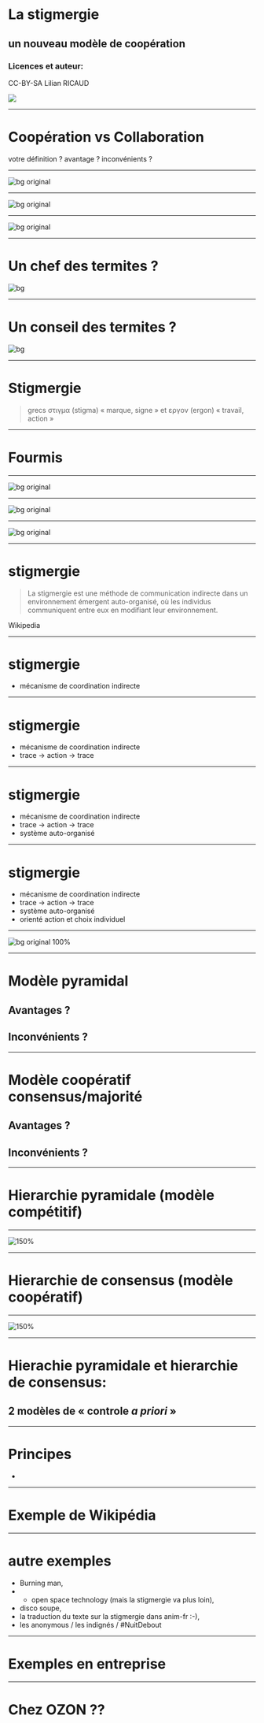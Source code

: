 <!-- $theme: gaia -->

# La stigmergie

## un nouveau modèle de coopération

### Licences et auteur: 
CC-BY-SA Lilian RICAUD

![](http://www.lilianricaud.com/travail-en-reseau/wp-content/uploads/2012/10/creative-commons-by-sa-300x104.png)

<!-- footer:stigmergie - CC-BY-SA Lilian RICAUD -->

---

# Coopération vs Collaboration

votre définition ?
avantage ? inconvénients ?

---

![bg original](orchestre-chef.jpg)

<!--- 

## orchestre: les taches sont réparties préalablement, chacun joue sa partition sous la conduite d'un chef d'orchestre

source de l'image: https://upload.wikimedia.org/wikipedia/commons/e/e6/Concert_orchestre_symphonique_Arsenal_Metz.jpg

--->

---
![bg original](jazz-band-jam.jpg)

<!--- 
improvisation d'un jazz band: les musiciens ne jouent pas une partition prédéfinie, mais sont en écoute les un des autres pour collaborer.

--->


---

![bg original](termitiere-exemple-stigmergie.jpg)


---

# Un chef des termites ?


![bg](termitiere-exemple-stigmergie.jpg)

---

# Un conseil des termites ?


![bg](termitiere-exemple-stigmergie.jpg)

<!---
When termites construct their nests, they use predominantly indirect communication. No single termite would be in charge of any particular construction project. Individual termites react rather than think, but at a group level, they exhibit a sort of collective cognition. Specific structures or other objects such as pellets of soil or pillars cause termites to start building. The termite adds these objects onto existing structures, and such behaviour encourages building behaviour in other workers. The result is a self-organised process whereby the information that directs termite activity results from changes in the environment rather than from direct contact among individuals. Source:
https://en.wikipedia.org/wiki/Termite#Communication
--->

---

# Stigmergie

> grecs στιγμα (stigma) « marque, signe » et εργον (ergon) « travail, action »

---

# Fourmis

---

![bg original](stigmergie-fourmis-choix-chemin.png)

<!---

Notes : 1) la première fourmi trouve la source de nourriture (F), via un chemin quelconque (a), puis revient au nid (N) en laissant derrière elle une piste de phéromone (b). 2) les fourmis empruntent indifféremment les 4 chemins possibles, mais le renforcement de la piste rend plus attractif le chemin le plus court. 3) les fourmis empruntent le chemin le plus court, les portions longues des autres chemins voient la piste de phéromones s'évaporer.

Source: https://commons.wikimedia.org/wiki/File:Aco_branches.svg?uselang=fr

Plus d'informations:

Les fourmis utilisent l’environnement comme support de communication : elles échangent indirectement de l’information en déposant des phéromones, le tout décrivant l’état de leur « travail ». L’information échangée a une portée locale, seule une fourmi située à l’endroit où les phéromones ont été déposées y a accès.

https://fr.wikipedia.org/wiki/Algorithme_de_colonies_de_fourmis

--->

---

![bg original ](stigmergie-fourmiliere.png)

<!---
La stigmergie produit des structures complexes
Voir cette vidéo montrant une foumilière déterrée par des chercheurs:
https://www.youtube.com/watch?v=lFg21x2sj-M

--->
---
![bg original ](stigmergie-fourmiliere-2.png)

<!---
La stigmergie produit des structures complexes
Voir cette vidéo montrant une foumilière déterrée par des chercheurs:
https://www.youtube.com/watch?v=lFg21x2sj-M

--->

---

# stigmergie


> La stigmergie est une méthode de communication indirecte dans un environnement émergent auto-organisé, où les individus communiquent entre eux en modifiant leur environnement.

Wikipedia

---

# stigmergie

- mécanisme de coordination indirecte

---

# stigmergie

- mécanisme de coordination indirecte
- trace -> action -> trace

---

# stigmergie

- mécanisme de coordination indirecte
- trace -> action -> trace
- système auto-organisé

---

# stigmergie

- mécanisme de coordination indirecte
- trace -> action -> trace
- système auto-organisé
- orienté action et choix individuel 


---

![bg original 100%](desire-path-cc-by-sa-opensourceway.jpg)

---

# Modèle pyramidal

## Avantages ?
## Inconvénients ?

---

# Modèle coopératif consensus/majorité

## Avantages ?
## Inconvénients ?

---

# Hierarchie pyramidale (modèle compétitif)


----
![150%](systeme-hierarchique.png)

---

# Hierarchie de consensus (modèle coopératif)

----

![150%](hierarchie-du-consensus.png)

---

# Hierachie pyramidale et hierarchie de consensus: 
## 2 modèles de « controle *a priori* »


---
# Principes

-

---

# Exemple de Wikipédia

---

# autre exemples

- Burning man, 
- - open space technology (mais la stigmergie va plus loin), 
- disco soupe, 
- la traduction du texte sur la stigmergie dans anim-fr :-), 
- les anonymous / les indignés / #NuitDebout 

---

# Exemples en entreprise

---

# Chez OZON ??
